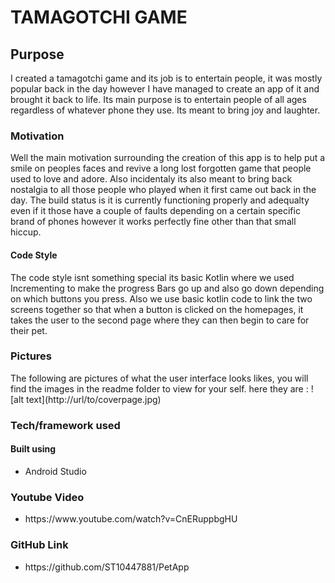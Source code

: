 <h1>TAMAGOTCHI GAME</h1>
<h2>Purpose</h2>I created a tamagotchi game and its job is to entertain people, it was mostly popular back in the day however I have managed to create an app of it and brought it back to life. Its main purpose is to entertain people of all ages regardless of whatever phone they use. Its meant to bring joy and laughter.
<h3>Motivation</h3>Well the main motivation surrounding the creation of this app is to help put a smile on peoples faces and revive a long lost forgotten game that people used to love and adore. Also incidentaly its also meant to bring back nostalgia to all those people who played when it first came out back in the day.
The build status is it is currently functioning properly and adequalty even if it those have a couple of faults depending on a certain specific brand of phones however it works perfectly fine other than that small hiccup.
<h4>Code Style</h4>The code style isnt something special its basic Kotlin where we used Incrementing to make the progress Bars go up and also go down depending on which buttons you press. Also we use basic kotlin code to link the two screens together so that when a button is clicked on the homepages, it takes the user to the second page where they can then begin to care for their pet.
<h3>Pictures</h3>The following are pictures of what the user interface looks likes, you will find the images in the readme folder to view for your self. here they are : ![alt text](http://url/to/coverpage.jpg)
<h3>Tech/framework used</h3><h4>Built using </h4><ul>
  <li>Android Studio </li>
</ul>

<h3>Youtube Video</h3><ul>
  <li>https://www.youtube.com/watch?v=CnERuppbgHU</li>
</ul>
<h3>GitHub Link</h3><ul>
  <li>https://github.com/ST10447881/PetApp</li>
</ul>
